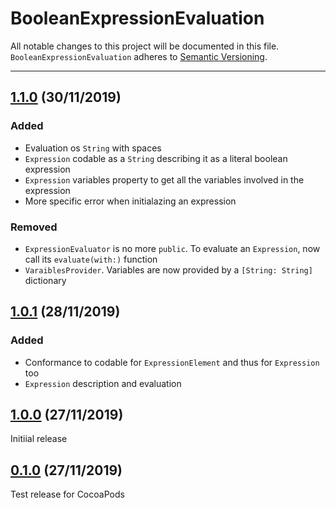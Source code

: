 # BooleanExpressionEvaluation

All notable changes to this project will be documented in this file. `BooleanExpressionEvaluation` adheres to [Semantic Versioning](http://semver.org).

---

## [1.1.0](https://github.com/ABridoux/BooleanExpressionEvaluation/tree/1.1.0) (30/11/2019)

### Added

- Evaluation os `String` with spaces
- `Expression` codable as a `String` describing it as a literal boolean expression
- `Expression` variables property to get all the variables involved in the expression
- More specific error when initialazing an expression

### Removed

- `ExpressionEvaluator` is no more `public`. To evaluate an `Expression`, now call its `evaluate(with:)` function
- `VaraiblesProvider`. Variables are now provided by a `[String: String]` dictionary

## [1.0.1](https://github.com/ABridoux/BooleanExpressionEvaluation/tree/1.0.1) (28/11/2019)

### Added

- Conformance to codable for `ExpressionElement` and thus for `Expression` too
- `Expression` description and evaluation

## [1.0.0](https://github.com/ABridoux/BooleanExpressionEvaluation/tree/1.0.0) (27/11/2019)

Initiial release


## [0.1.0](https://github.com/ABridoux/BooleanExpressionEvaluation/tree/0.1.0) (27/11/2019)

Test release for CocoaPods 
